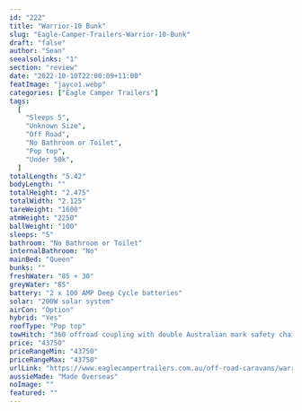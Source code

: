 ```yaml
---
id: "222"
title: "Warrior-10 Bunk"
slug: "Eagle-Camper-Trailers-Warrior-10-Bunk"
draft: "false"
author: "Sean"
seealsolinks: "1"
section: "review"
date: "2022-10-10T22:00:09+11:00"
featImage: "jayco1.webp"
categories: ["Eagle Camper Trailers"]
tags:
  [
    "Sleeps 5",
    "Unknown Size",
    "Off Road",
    "No Bathroom or Toilet",
    "Pop top",
    "Under 50k",
  ]
totalLength: "5.42"
bodyLength: ""
totalHeight: "2.475"
totalWidth: "2.125"
tareWeight: "1600"
atmWeight: "2250"
ballWeight: "100"
sleeps: "5"
bathroom: "No Bathroom or Toilet"
internalBathroom: "No"
mainBed: "Queen"
bunks: ""
freshWater: "85 + 30"
greyWater: "85"
battery: "2 x 100 AMP Deep Cycle batteries"
solar: "200W solar system"
airCon: "Option"
hybrid: "Yes"
roofType: "Pop top"
towHitch: "360 offroad coupling with double Australian mark safety chain"
price: "43750"
priceRangeMin: "43750"
priceRangeMax: "43750"
urlLink: "https://www.eaglecampertrailers.com.au/off-road-caravans/warrior-10-off-road-bunk-hybrid"
aussieMade: "Made Overseas"
noImage: ""
featured: ""
---
```

